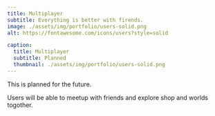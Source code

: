 ```yaml
---
title: Multiplayer
subtitle: Everything is better with firends.
image: ./assets/img/portfolio/users-solid.png
alt: https://fontawesome.com/icons/users?style=solid

caption:
  title: Multiplayer
  subtitle: Planned
  thumbnail: ./assets/img/portfolio/users-solid.png
---
```

This is planned for the future.

Users will be able to meetup with friends and explore shop and worlds togother.
